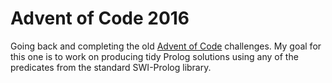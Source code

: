 # Advent of Code 2016

Going back and completing the old
[Advent of Code](https://adventofcode.com) challenges. My goal for this one is
to work on producing tidy Prolog solutions using any of the predicates from the
standard SWI-Prolog library.
